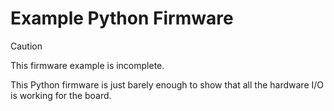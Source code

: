 # Example Python Firmware

> [!CAUTION]
> This firmware example is incomplete.

This Python firmware is just barely enough to show that all the hardware I/O is working for the board.

